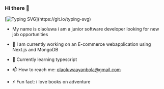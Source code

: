 ### Hi there 👋
[![Typing SVG](https://readme-typing-svg.herokuapp.com/?lines=WELCOME+TO+OLAOLUWA'S+GIT+HUB+PROFILE;)](https://git.io/typing-svg)

- My name is olaoluwa i am a junior software developer looking for new job opportunities

- 🔭 I am currently working on an E-commerce webapplication using Next.js and MongoDB
 
- 🌱 Currently learning typescript

- 📫 How to reach me: olaoluwaayanbola@gmail.com 
 
- ⚡ Fun fact: i love books on adventure
